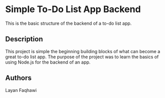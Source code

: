 # Simple To-Do List App Backend

This is the basic structure of the backend of a to-do list app.

## Description

This project is simple the beginning building blocks of what can become a great to-do list app. The purpose of the project was to learn the basics of using Node.js for the backend of an app.

## Authors

Layan Faqhawi
